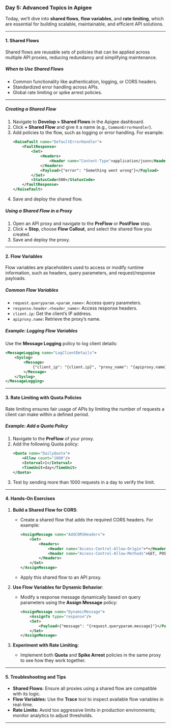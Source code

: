 ### **Day 5: Advanced Topics in Apigee**

Today, we’ll dive into **shared flows**, **flow variables**, and **rate limiting**, which are essential for building scalable, maintainable, and efficient API solutions.

---

#### **1. Shared Flows**

Shared flows are reusable sets of policies that can be applied across multiple API proxies, reducing redundancy and simplifying maintenance.

##### **When to Use Shared Flows**

- Common functionality like authentication, logging, or CORS headers.
- Standardized error handling across APIs.
- Global rate limiting or spike arrest policies.

---

##### **Creating a Shared Flow**

1. Navigate to **Develop > Shared Flows** in the Apigee dashboard.
2. Click **+ Shared Flow** and give it a name (e.g., `CommonErrorHandler`).
3. Add policies to the flow, such as logging or error handling. For example:
   ```xml
   <RaiseFault name="DefaultErrorHandler">
       <FaultResponse>
           <Set>
               <Headers>
                   <Header name="Content-Type">application/json</Header>
               </Headers>
               <Payload>{"error": "Something went wrong"}</Payload>
           </Set>
           <StatusCode>500</StatusCode>
       </FaultResponse>
   </RaiseFault>
   ```
4. Save and deploy the shared flow.

##### **Using a Shared Flow in a Proxy**

1. Open an API proxy and navigate to the **PreFlow** or **PostFlow** step.
2. Click **+ Step**, choose **Flow Callout**, and select the shared flow you created.
3. Save and deploy the proxy.

---

#### **2. Flow Variables**

Flow variables are placeholders used to access or modify runtime information, such as headers, query parameters, and request/response payloads.

##### **Common Flow Variables**

- `request.queryparam.<param_name>`: Access query parameters.
- `response.header.<header_name>`: Access response headers.
- `client.ip`: Get the client’s IP address.
- `apiproxy.name`: Retrieve the proxy’s name.

##### **Example: Logging Flow Variables**

Use the **Message Logging** policy to log client details:

```xml
<MessageLogging name="LogClientDetails">
    <Syslog>
        <Message>
            {"client_ip": "{client.ip}", "proxy_name": "{apiproxy.name}"}
        </Message>
    </Syslog>
</MessageLogging>
```

---

#### **3. Rate Limiting with Quota Policies**

Rate limiting ensures fair usage of APIs by limiting the number of requests a client can make within a defined period.

##### **Example: Add a Quota Policy**

1. Navigate to the **PreFlow** of your proxy.
2. Add the following Quota policy:
   ```xml
   <Quota name="DailyQuota">
       <Allow count="1000"/>
       <Interval>1</Interval>
       <TimeUnit>day</TimeUnit>
   </Quota>
   ```
3. Test by sending more than 1000 requests in a day to verify the limit.

---

#### **4. Hands-On Exercises**

1. **Build a Shared Flow for CORS**:

   - Create a shared flow that adds the required CORS headers. For example:
     ```xml
     <AssignMessage name="AddCORSHeaders">
         <Set>
             <Headers>
                 <Header name="Access-Control-Allow-Origin">*</Header>
                 <Header name="Access-Control-Allow-Methods">GET, POST, PUT, DELETE</Header>
             </Headers>
         </Set>
     </AssignMessage>
     ```
   - Apply this shared flow to an API proxy.

2. **Use Flow Variables for Dynamic Behavior**:

   - Modify a response message dynamically based on query parameters using the **Assign Message** policy:
     ```xml
     <AssignMessage name="DynamicMessage">
         <AssignTo type="response"/>
         <Set>
             <Payload>{"message": "{request.queryparam.message}"}</Payload>
         </Set>
     </AssignMessage>
     ```

3. **Experiment with Rate Limiting**:
   - Implement both **Quota** and **Spike Arrest** policies in the same proxy to see how they work together.

---

#### **5. Troubleshooting and Tips**

- **Shared Flows:** Ensure all proxies using a shared flow are compatible with its logic.
- **Flow Variables:** Use the **Trace** tool to inspect available flow variables in real-time.
- **Rate Limits:** Avoid too aggressive limits in production environments; monitor analytics to adjust thresholds.

---
